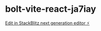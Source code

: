 # bolt-vite-react-ja7iay

[Edit in StackBlitz next generation editor ⚡️](https://stackblitz.com/~/github.com/988yas/bolt-vite-react-ja7iay)